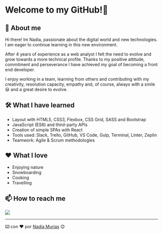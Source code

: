 # Welcome to my GitHub!👋 


## 🚀 About me 

Hi there! Im Nadia, passionate about the digital world and new technologies. I am eager to continue learning in this new environment.

After 4 years of experience as a web analyst I felt the need to evolve and grow towards a more technical profile. Thanks to my positive attitude, commitment and perseverance I have achieved my goal of becoming a front end developer.

I enjoy working in a team, learning from others and contributing with my creativity, resolution capacity, empathy and, of course, always with a smile 😃 and a great desire to evolve.

## 🛠️ What I have learned

* Layout with HTML5, CSS3, Flexbox, CSS Grid, SASS and Bootstrap
* JavaScript (ES6) and third-party APIs
* Creation of simple SPAs with React
* Tools used: Slack, Trello, GitHub, VS Code, Gulp, Terminal, Linter, Zeplin
* Teamwork: Agile & Scrum methodologies

## ❤️ What I love 

* Enjoying nature 
* Snowboarding
* Cooking
* Travelling

## 📫  How to reach me 

![](///Users/nadia/Downloads/github.svg)

---
⌨️ con ❤️ por [Nadia Murias](https://github.com/nadiamurias) 😊



